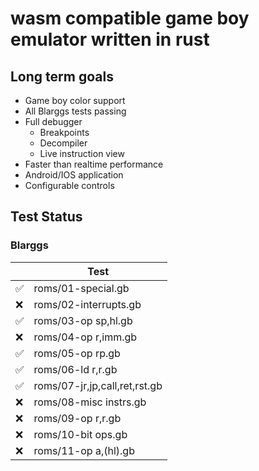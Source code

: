 # wasm compatible game boy emulator written in rust

## Long term goals

- Game boy color support
- All Blarggs tests passing
- Full debugger
  - Breakpoints
  - Decompiler
  - Live instruction view
- Faster than realtime performance
- Android/IOS application
- Configurable controls


## Test Status

### Blarggs

|     | Test                          |
| --- | ----------------------------- |
| ✅   | roms/01-special.gb            |
| ❌   | roms/02-interrupts.gb         |
| ✅   | roms/03-op sp,hl.gb           |
| ❌   | roms/04-op r,imm.gb           |
| ✅   | roms/05-op rp.gb              |
| ✅   | roms/06-ld r,r.gb             |
| ✅   | roms/07-jr,jp,call,ret,rst.gb |
| ❌   | roms/08-misc instrs.gb        |
| ❌   | roms/09-op r,r.gb             |
| ❌   | roms/10-bit ops.gb            |
| ❌   | roms/11-op a,(hl).gb          |